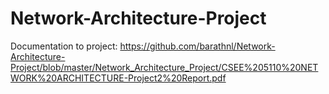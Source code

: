 # Network-Architecture-Project

Documentation to project:
https://github.com/barathnl/Network-Architecture-Project/blob/master/Network_Architecture_Project/CSEE%205110%20NETWORK%20ARCHITECTURE-Project2%20Report.pdf 
